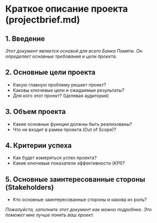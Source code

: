 # Краткое описание проекта (projectbrief.md)

## 1. Введение

_Этот документ является основой для всего Банка Памяти. Он определяет основные требования и цели проекта._

## 2. Основные цели проекта

- Какую главную проблему решает проект?
- Каковы ключевые цели и ожидаемые результаты?
- Для кого этот проект? (Целевая аудитория)

## 3. Объем проекта

- Какие основные функции должны быть реализованы?
- Что не входит в рамки проекта (Out of Scope)?

## 4. Критерии успеха

- Как будет измеряться успех проекта?
- Какие ключевые показатели эффективности (KPI)?

## 5. Основные заинтересованные стороны (Stakeholders)

- Кто основные заинтересованные стороны и какова их роль?

_Пожалуйста, заполните этот документ как можно подробнее. Это поможет мне лучше понять ваш проект._
